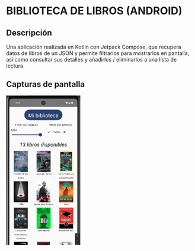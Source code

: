 # BIBLIOTECA DE LIBROS (ANDROID)

## Descripción
Una aplicación realizada en Kotlin con Jetpack Compose, que recupera datos de libros de un JSON y permite filtrarlos para mostrarlos en pantalla, así como consultar sus detalles y añadirlos / eliminarlos a una lista de lectura.

## Capturas de pantalla

<img src="/preview_screenshots/00_main.png" width="200">
